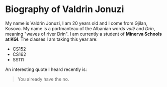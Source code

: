# Biography of Valdrin Jonuzi

My name is Valdrin Jonuzi, I am 20 years old and I come from Gjilan, Kosovo. My name is a portmanteau of the Albanian words *valë* and *Drin*, meaning "waves of river Drin".
I am currently a student of **Minerva Schools at KGI**.
The classes I am taking this year are:
* CS152
* CS162
* SS111

An interesting quote I heard recently is:
> You already have the no.